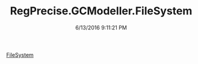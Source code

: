 ﻿---
title: RegPrecise.GCModeller.FileSystem
date: 6/13/2016 9:11:21 PM
---

[FileSystem](T-RegPrecise.GCModeller.FileSystem.FileSystem.html)
